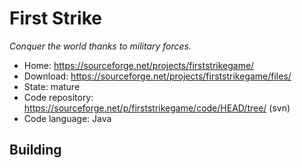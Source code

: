 # First Strike

_Conquer the world thanks to military forces._

- Home: https://sourceforge.net/projects/firststrikegame/
- Download: https://sourceforge.net/projects/firststrikegame/files/
- State: mature
- Code repository: https://sourceforge.net/p/firststrikegame/code/HEAD/tree/ (svn)
- Code language: Java

## Building

